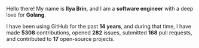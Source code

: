 Hello there! My name is **Ilya Brin**, and I am a **software engineer** with a deep love for **Golang**.

I have been using GitHub for the past **14 years**, and during that time, I have made **5308** contributions, opened **282** issues, submitted **168** pull requests, and contributed to **17** open-source projects.
